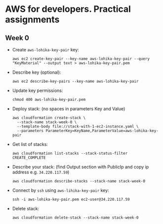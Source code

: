 # AWS for developers. Practical assignments

## Week 0

-  Create `aws-lohika-key-pair` key:
    ```
    aws ec2 create-key-pair --key-name aws-lohika-key-pair --query "KeyMaterial" --output text > aws-lohika-key-pair.pem
    ```
- Describe key (optional):
    ```
    aws ec2 describe-key-pairs --key-name aws-lohika-key-pair
    ```
- Update key permissions:
    ```
    chmod 400 aws-lohika-key-pair.pem
    ```
- Deploy stack: (no spaces in parameters Key and Value)
  ```
  aws cloudformation create-stack \
    --stack-name stack-week-0 \
    --template-body file://stack-with-1-ec2-instance.yaml \
    --parameters ParameterKey=KeyName,ParameterValue=aws-lohika-key-pair
  ```
- Get list of stacks:
    ```
    aws cloudformation list-stacks --stack-status-filter CREATE_COMPLETE
    ```
- Describe your stack: (find Output section with PublicIp and copy ip address e.g. `34.220.117.59`)
    ```
    aws cloudformation describe-stacks --stack-name stack-week-0
    ```
- Connect by `ssh` using `aws-lihika-key-pair` key:
    ```
    ssh -i aws-lohika-key-pair.pem ec2-user@34.220.117.59
    ```
- Delete stack:
    ```
    aws cloudformation delete-stack --stack-name stack-week-0
    ```
